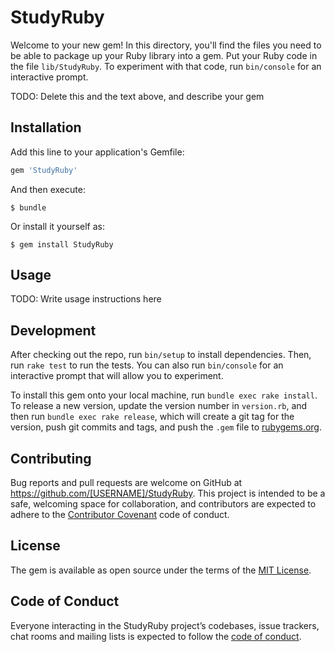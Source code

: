 # StudyRuby

Welcome to your new gem! In this directory, you'll find the files you need to be able to package up your Ruby library into a gem. Put your Ruby code in the file `lib/StudyRuby`. To experiment with that code, run `bin/console` for an interactive prompt.

TODO: Delete this and the text above, and describe your gem

## Installation

Add this line to your application's Gemfile:

```ruby
gem 'StudyRuby'
```

And then execute:

    $ bundle

Or install it yourself as:

    $ gem install StudyRuby

## Usage

TODO: Write usage instructions here

## Development

After checking out the repo, run `bin/setup` to install dependencies. Then, run `rake test` to run the tests. You can also run `bin/console` for an interactive prompt that will allow you to experiment.

To install this gem onto your local machine, run `bundle exec rake install`. To release a new version, update the version number in `version.rb`, and then run `bundle exec rake release`, which will create a git tag for the version, push git commits and tags, and push the `.gem` file to [rubygems.org](https://rubygems.org).

## Contributing

Bug reports and pull requests are welcome on GitHub at https://github.com/[USERNAME]/StudyRuby. This project is intended to be a safe, welcoming space for collaboration, and contributors are expected to adhere to the [Contributor Covenant](http://contributor-covenant.org) code of conduct.

## License

The gem is available as open source under the terms of the [MIT License](http://opensource.org/licenses/MIT).

## Code of Conduct

Everyone interacting in the StudyRuby project’s codebases, issue trackers, chat rooms and mailing lists is expected to follow the [code of conduct](https://github.com/[USERNAME]/StudyRuby/blob/master/CODE_OF_CONDUCT.md).
